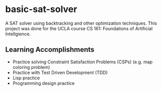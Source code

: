 # basic-sat-solver
A SAT solver using backtracking and other optimization techniques.
This project was done for the UCLA course CS 161: Foundations of Artificial Intellgience.

## Learning Accomplishments
* Practice solving Constraint Satisfaction Problems (CSPs) (e.g. map coloring problem)
* Practice with Test Driven Development (TDD)
* Lisp practice
* Programming design practice

